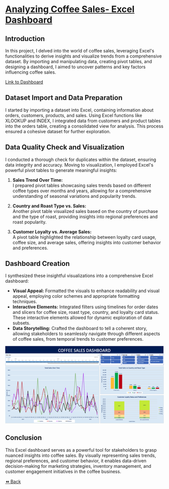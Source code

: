 # [Analyzing Coffee Sales- Excel Dashboard](https://georgiancollege-my.sharepoint.com/personal/200552672_student_georgianc_on_ca/_layouts/15/Doc.aspx?sourcedoc={dc3b9a04-9b9f-40c7-a4dd-3bb4dce2295b}&action=embedview&AllowTyping=True&ActiveCell='Dashboard'!A1&wdHideGridlines=True&wdHideHeaders=True&wdInConfigurator=True&wdInConfigurator=True)

## Introduction
In this project, I delved into the world of coffee sales, leveraging Excel's functionalities to derive insights and visualize trends from a comprehensive dataset. By importing and manipulating data, creating pivot tables, and designing a dashboard, I aimed to uncover patterns and key factors influencing coffee sales.

[Link to Dashboard](https://georgiancollege-my.sharepoint.com/personal/200552672_student_georgianc_on_ca/_layouts/15/Doc.aspx?sourcedoc={dc3b9a04-9b9f-40c7-a4dd-3bb4dce2295b}&action=embedview&AllowTyping=True&wdHideGridlines=True&wdHideHeaders=True&wdInConfigurator=True&wdInConfigurator=True)

## Dataset Import and Data Preparation
I started by importing a dataset into Excel, containing information about orders, customers, products, and sales. Using Excel functions like XLOOKUP and INDEX, I integrated data from customers and product tables into the orders table, creating a consolidated view for analysis. This process ensured a cohesive dataset for further exploration.

## Data Quality Check and Visualization
I conducted a thorough check for duplicates within the dataset, ensuring data integrity and accuracy. Moving to visualization, I employed Excel's powerful pivot tables to generate meaningful insights:

1. **Sales Trend Over Time:**  
   I prepared pivot tables showcasing sales trends based on different coffee types over months and years, allowing for a comprehensive understanding of seasonal variations and popularity trends.

2. **Country and Roast Type vs. Sales:**  
   Another pivot table visualized sales based on the country of purchase and the type of roast, providing insights into regional preferences and roast popularity.

3. **Customer Loyalty vs. Average Sales:**  
   A pivot table highlighted the relationship between loyalty card usage, coffee size, and average sales, offering insights into customer behavior and preferences.

## Dashboard Creation
I synthesized these insightful visualizations into a comprehensive Excel dashboard:

- **Visual Appeal:** Formatted the visuals to enhance readability and visual appeal, employing color schemes and appropriate formatting techniques.
- **Interactive Elements:** Integrated filters using timelines for order dates and slicers for coffee size, roast type, country, and loyalty card status. These interactive elements allowed for dynamic exploration of data subsets.
- **Data Storytelling:** Crafted the dashboard to tell a coherent story, allowing stakeholders to seamlessly navigate through different aspects of coffee sales, from temporal trends to customer preferences.

![1](./assets/images/coffeedashboard.png)

## Conclusion
This Excel dashboard serves as a powerful tool for stakeholders to grasp nuanced insights into coffee sales. By visually representing sales trends, regional preferences, and customer behavior, it enables data-driven decision-making for marketing strategies, inventory management, and customer engagement initiatives in the coffee business.

[⏪ Back](./)

